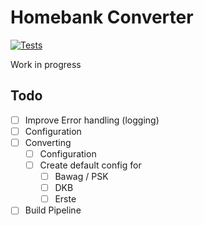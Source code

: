 # Homebank Converter

[![Tests](https://github.com/spucman/homebank-converter/actions/workflows/build.yml/badge.svg)](https://github.com/spucman/homebank-converter/actions/workflows/build.yml)

Work in progress

## Todo

* [ ] Improve Error handling (logging)
* [ ] Configuration
* [ ] Converting
  * [ ] Configuration
  * [ ] Create default config for
    * [ ] Bawag / PSK
    * [ ] DKB
    * [ ] Erste
* [ ] Build Pipeline
